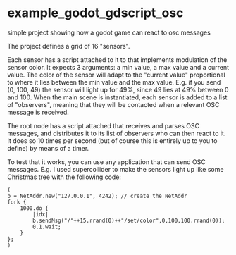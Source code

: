 # example_godot_gdscript_osc
simple project showing how a godot game can react to osc messages

The project defines a grid of 16 "sensors".

Each sensor has a script attached to it to that implements modulation of the sensor color. It expects 3 arguments: a min value, a max value and a current value. The color of the sensor will adapt to the "current value" proportional to where it lies between the min value and the max value. E.g. if you send (0, 100, 49) the sensor will light up for 49%, since 49 lies at 49% between 0 and 100. When the main scene is instantiated, each sensor is added to a list of "observers", meaning that they will be contacted when a relevant OSC message is received.

The root node has a script attached that receives and parses OSC messages, and distributes it to its list of observers who can then react to it.
It does so 10 times per second (but of course this is entirely up to you to define) by means of a timer.

To test that it works, you can use any application that can send OSC messages. E.g. I used supercollider to make the sensors light up like some Christmas tree with the following code:

```
(
b = NetAddr.new("127.0.0.1", 4242); // create the NetAddr
fork {
	1000.do {
		|idx|
		b.sendMsg("/"++15.rrand(0)++"/set/color",0,100,100.rrand(0));
		0.1.wait;
	}
};
)
```
